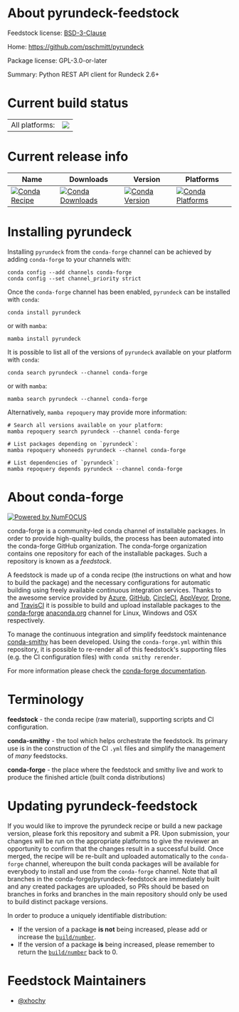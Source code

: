 About pyrundeck-feedstock
=========================

Feedstock license: [BSD-3-Clause](https://github.com/conda-forge/pyrundeck-feedstock/blob/main/LICENSE.txt)

Home: https://github.com/pschmitt/pyrundeck

Package license: GPL-3.0-or-later

Summary: Python REST API client for Rundeck 2.6+

Current build status
====================


<table><tr><td>All platforms:</td>
    <td>
      <a href="https://dev.azure.com/conda-forge/feedstock-builds/_build/latest?definitionId=11621&branchName=main">
        <img src="https://dev.azure.com/conda-forge/feedstock-builds/_apis/build/status/pyrundeck-feedstock?branchName=main">
      </a>
    </td>
  </tr>
</table>

Current release info
====================

| Name | Downloads | Version | Platforms |
| --- | --- | --- | --- |
| [![Conda Recipe](https://img.shields.io/badge/recipe-pyrundeck-green.svg)](https://anaconda.org/conda-forge/pyrundeck) | [![Conda Downloads](https://img.shields.io/conda/dn/conda-forge/pyrundeck.svg)](https://anaconda.org/conda-forge/pyrundeck) | [![Conda Version](https://img.shields.io/conda/vn/conda-forge/pyrundeck.svg)](https://anaconda.org/conda-forge/pyrundeck) | [![Conda Platforms](https://img.shields.io/conda/pn/conda-forge/pyrundeck.svg)](https://anaconda.org/conda-forge/pyrundeck) |

Installing pyrundeck
====================

Installing `pyrundeck` from the `conda-forge` channel can be achieved by adding `conda-forge` to your channels with:

```
conda config --add channels conda-forge
conda config --set channel_priority strict
```

Once the `conda-forge` channel has been enabled, `pyrundeck` can be installed with `conda`:

```
conda install pyrundeck
```

or with `mamba`:

```
mamba install pyrundeck
```

It is possible to list all of the versions of `pyrundeck` available on your platform with `conda`:

```
conda search pyrundeck --channel conda-forge
```

or with `mamba`:

```
mamba search pyrundeck --channel conda-forge
```

Alternatively, `mamba repoquery` may provide more information:

```
# Search all versions available on your platform:
mamba repoquery search pyrundeck --channel conda-forge

# List packages depending on `pyrundeck`:
mamba repoquery whoneeds pyrundeck --channel conda-forge

# List dependencies of `pyrundeck`:
mamba repoquery depends pyrundeck --channel conda-forge
```


About conda-forge
=================

[![Powered by
NumFOCUS](https://img.shields.io/badge/powered%20by-NumFOCUS-orange.svg?style=flat&colorA=E1523D&colorB=007D8A)](https://numfocus.org)

conda-forge is a community-led conda channel of installable packages.
In order to provide high-quality builds, the process has been automated into the
conda-forge GitHub organization. The conda-forge organization contains one repository
for each of the installable packages. Such a repository is known as a *feedstock*.

A feedstock is made up of a conda recipe (the instructions on what and how to build
the package) and the necessary configurations for automatic building using freely
available continuous integration services. Thanks to the awesome service provided by
[Azure](https://azure.microsoft.com/en-us/services/devops/), [GitHub](https://github.com/),
[CircleCI](https://circleci.com/), [AppVeyor](https://www.appveyor.com/),
[Drone](https://cloud.drone.io/welcome), and [TravisCI](https://travis-ci.com/)
it is possible to build and upload installable packages to the
[conda-forge](https://anaconda.org/conda-forge) [anaconda.org](https://anaconda.org/)
channel for Linux, Windows and OSX respectively.

To manage the continuous integration and simplify feedstock maintenance
[conda-smithy](https://github.com/conda-forge/conda-smithy) has been developed.
Using the ``conda-forge.yml`` within this repository, it is possible to re-render all of
this feedstock's supporting files (e.g. the CI configuration files) with ``conda smithy rerender``.

For more information please check the [conda-forge documentation](https://conda-forge.org/docs/).

Terminology
===========

**feedstock** - the conda recipe (raw material), supporting scripts and CI configuration.

**conda-smithy** - the tool which helps orchestrate the feedstock.
                   Its primary use is in the construction of the CI ``.yml`` files
                   and simplify the management of *many* feedstocks.

**conda-forge** - the place where the feedstock and smithy live and work to
                  produce the finished article (built conda distributions)


Updating pyrundeck-feedstock
============================

If you would like to improve the pyrundeck recipe or build a new
package version, please fork this repository and submit a PR. Upon submission,
your changes will be run on the appropriate platforms to give the reviewer an
opportunity to confirm that the changes result in a successful build. Once
merged, the recipe will be re-built and uploaded automatically to the
`conda-forge` channel, whereupon the built conda packages will be available for
everybody to install and use from the `conda-forge` channel.
Note that all branches in the conda-forge/pyrundeck-feedstock are
immediately built and any created packages are uploaded, so PRs should be based
on branches in forks and branches in the main repository should only be used to
build distinct package versions.

In order to produce a uniquely identifiable distribution:
 * If the version of a package **is not** being increased, please add or increase
   the [``build/number``](https://docs.conda.io/projects/conda-build/en/latest/resources/define-metadata.html#build-number-and-string).
 * If the version of a package **is** being increased, please remember to return
   the [``build/number``](https://docs.conda.io/projects/conda-build/en/latest/resources/define-metadata.html#build-number-and-string)
   back to 0.

Feedstock Maintainers
=====================

* [@xhochy](https://github.com/xhochy/)

